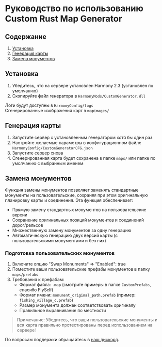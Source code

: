 # Руководство по использованию Custom Rust Map Generator

## Содержание
1. [Установка](#установка)
2. [Генерация карты](#генерация-карты)
3. [Замена монументов](#замена-монументов)

## Установка

1. Убедитесь, что на сервере установлен Harmony 2.3 (установлен по умолчанию)
2. Скопируйте файл генератора в `HarmonyMods/CustomGenerator.dll`

Логи будут доступны в `HarmonyConfig/logs`  
Сгенерированные изображения карт в `mapimages/`


## Генерация карты

1. Запустите сервер с установленным генератором хотя бы один раз
2. Настройте желаемые параметры в конфигурационном файле `HarmonyConfig/CustomGeneratorCFG.json`
3. Запустите сервер снова
4. Сгенерированная карта будет сохранена в папке `maps/` или папке по умолчанию с выбранным именем


## Замена монументов

Функция замены монументов позволяет заменять стандартные монументы на пользовательские, сохраняя при этом оригинальную планировку карты и соединения. Эта функция обеспечивает:

- Прямую замену стандартных монументов на пользовательские версии
- Сохранение оригинальных позиций монументов и соединений дорог/рельсов
- Множественную замену монументов за одну генерацию
- Автоматическую генерацию двух версий карты (с пользовательскими монументами и без них)


### Подготовка пользовательских монументов
1. Включите опцию "Swap Monuments" => "Enabled": true
2. Поместите ваши пользовательские префабы монументов в папку `maps/prefabs`
3. Требования к префабам:
   - Формат файла: `.map` (смотрите примеры в папке `CustomPrefabs`, спасибо FlySelf)
   - Формат имени: `monument_original_path.prefab` (пример: `fishing_village_c.prefab`)
   - Размер монумента должен соответствовать оригиналу
   - Правильное выравнивание по местности

> Примечание: Убедитесь, что ваши пользовательские монументы и вся карта правильно протестированы перед использованием на сервере!

По вопросам поддержки обращайтесь в [наш дискорд](https://discord.gg/xUdpkm8RUS).